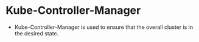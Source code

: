 # Kube-Controller-Manager

- Kube-Controller-Manager is used to ensure that the overall cluster is in the desired state.
